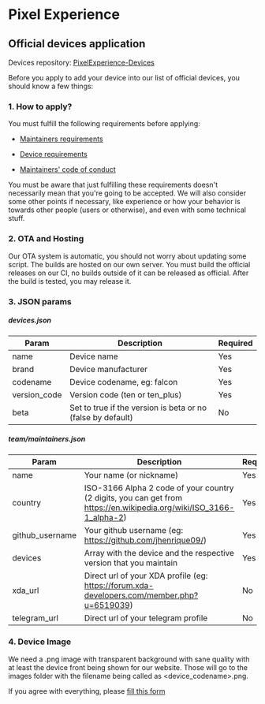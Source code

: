 # Pixel Experience
## Official devices application

Devices repository: [PixelExperience-Devices](https://github.com/PixelExperience-Devices)

Before you apply to add your device into our list of official devices, you should know a few things:

### 1. How to apply?

You must fulfill the following requirements before applying:

- [Maintainers requirements](https://github.com/PixelExperience/docs/blob/master/maintainers_requirements.md)

- [Device requirements](https://github.com/PixelExperience/docs/blob/master/device_requirements.md)

- [Maintainers' code of conduct](https://github.com/PixelExperience/docs/blob/master/maintainers_code_of_conduct.md)

You must be aware that just fulfilling these requirements doesn't necessarily mean that you're going to be accepted. We will also consider some other points if necessary, like experience or how your behavior is towards other people (users or otherwise), and even with some technical stuff.

### 2. OTA and Hosting

Our OTA system is automatic, you should not worry about updating some script. The builds are hosted on our own server. You must build the official releases on our CI, no builds outside of it can be released as official. After the build is tested, you may release it.

### 3. JSON params

##### devices.json
| Param | Description | Required |
|--|--|--|
| name | Device name | Yes |
| brand | Device manufacturer | Yes |
| codename | Device codename, eg: falcon | Yes |
| version_code | Version code (ten or ten_plus) | Yes |
| beta | Set to true if the version is beta or no (false by default) | No |

##### team/maintainers.json
| Param | Description | Required |
|--|--|--|
| name | Your name (or nickname) | Yes |
| country | ISO-3166 Alpha 2 code of your country (2 digits, you can get from https://en.wikipedia.org/wiki/ISO_3166-1_alpha-2) | Yes |
| github_username | Your github username (eg: https://github.com/jhenrique09/) | Yes |
| devices | Array with the device and the respective version that you maintain | Yes |
| xda_url | Direct url of your XDA profile (eg: https://forum.xda-developers.com/member.php?u=6519039) | No |
| telegram_url | Direct url of your telegram profile | No |

### 4. Device Image

We need a .png image with transparent background with sane quality with at least the device front being shown for our website. Those will go to the images folder with the filename being called as <device_codename>.png.

If you agree with everything, please [fill this form](https://forms.gle/b7kjDzsT2RrRh7WCA)
